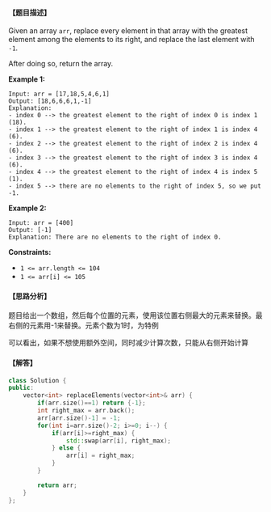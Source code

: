 #### 【题目描述】

Given an array `arr`, replace every element in that array with the greatest element among the elements to its right, and replace the last element with `-1`.

After doing so, return the array.

**Example 1:**

```
Input: arr = [17,18,5,4,6,1]
Output: [18,6,6,6,1,-1]
Explanation: 
- index 0 --> the greatest element to the right of index 0 is index 1 (18).
- index 1 --> the greatest element to the right of index 1 is index 4 (6).
- index 2 --> the greatest element to the right of index 2 is index 4 (6).
- index 3 --> the greatest element to the right of index 3 is index 4 (6).
- index 4 --> the greatest element to the right of index 4 is index 5 (1).
- index 5 --> there are no elements to the right of index 5, so we put -1.
```

**Example 2:**

```
Input: arr = [400]
Output: [-1]
Explanation: There are no elements to the right of index 0.
```

**Constraints:**

- `1 <= arr.length <= 104`
- `1 <= arr[i] <= 105`

#### 【思路分析】

题目给出一个数组，然后每个位置的元素，使用该位置右侧最大的元素来替换。最右侧的元素用-1来替换。元素个数为1时，为特例

可以看出，如果不想使用额外空间，同时减少计算次数，只能从右侧开始计算

#### 【解答】

```cpp
class Solution {
public:
    vector<int> replaceElements(vector<int>& arr) {
        if(arr.size()==1) return {-1};
        int right_max = arr.back();
        arr[arr.size()-1] = -1;
        for(int i=arr.size()-2; i>=0; i--) {
            if(arr[i]>=right_max) {
                std::swap(arr[i], right_max);
            } else {
                arr[i] = right_max;
            }
        }

        return arr;
    }
};
```

